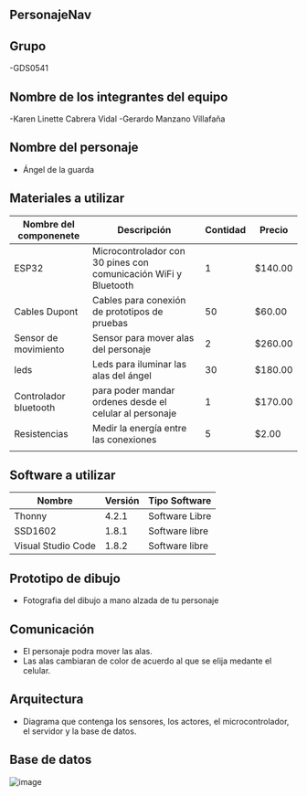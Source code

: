 ## PersonajeNav
## Grupo
-GDS0541
## Nombre de los integrantes del equipo
-Karen Linette Cabrera Vidal
-Gerardo Manzano Villafaña
## Nombre del personaje
- Ángel de la guarda
## Materiales a utilizar
|Nombre del componenete|Descripción|Contidad|Precio|
|-|-|-|-|
|ESP32|Microcontrolador con 30 pines con comunicación WiFi y Bluetooth|1|$140.00|
|Cables Dupont|Cables para conexión de prototipos de pruebas|50|$60.00|
|Sensor de movimiento|Sensor para mover alas del personaje|2|$260.00|
|leds|Leds para iluminar las alas del ángel|30|$180.00|
|Controlador bluetooth|para poder mandar ordenes desde el celular al personaje|1|$170.00|
|Resistencias|Medir la energía entre las conexiones|5|$2.00|
|||||

## Software a utilizar
|Nombre|Versión|Tipo Software|
|-|-|-|
|Thonny|4.2.1|Software Libre|
|SSD1602|1.8.1|Software libre|
|Visual Studio Code|1.8.2|Software libre|

## Prototipo de dibujo
- Fotografia del dibujo a mano alzada de tu personaje
  
## Comunicación
- El personaje podra mover las alas.
- Las alas cambiaran de color de acuerdo al que se elija medante el celular.
  
## Arquitectura
- Diagrama que contenga los sensores, los actores, el microcontrolador, el servidor y la base de datos.
  
## Base de datos
![image](https://github.com/111linblink/PersonajeNav/assets/146273461/0c1aeb2d-b1e3-4c8c-a746-d1b07ef15368)




